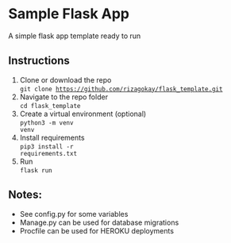 # Sample Flask App
A simple flask app template ready to run

## Instructions

1. Clone or download the repo<br>
<code>git clone https://github.com/rizagokay/flask_template.git</code>
2. Navigate to the repo folder<br>
<code>cd flask_template</code>
3. Create a virtual environment (optional)<br>
<code>python3 -m venv venv</code>
4. Install requirements<br>
<code>pip3 install -r requirements.txt</code>
5. Run <br>
<code>flask run</code>

## Notes:
- See config.py for some variables
- Manage.py can be used for database migrations
- Procfile can be used for HEROKU deployments
